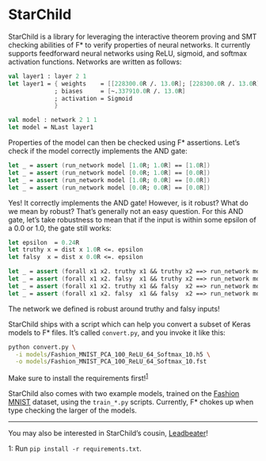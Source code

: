 # StarChild

StarChild is a library for leveraging the interactive theorem proving and SMT checking abilities of F* to verify properties of neural networks.
It currently supports feedforward neural networks using ReLU, sigmoid, and softmax activation functions.
Networks are written as follows:
```fsharp
val layer1 : layer 2 1
let layer1 = { weights    = [[228300.0R /. 13.0R]; [228300.0R /. 13.0R]]
             ; biases     = [~.337910.0R /. 13.0R]
             ; activation = Sigmoid
             }

val model : network 2 1 1
let model = NLast layer1
```
Properties of the model can then be checked using F* assertions.
Let’s check if the model correctly implements the AND gate:
```fsharp
let _ = assert (run_network model [1.0R; 1.0R] == [1.0R])
let _ = assert (run_network model [0.0R; 1.0R] == [0.0R])
let _ = assert (run_network model [1.0R; 0.0R] == [0.0R])
let _ = assert (run_network model [0.0R; 0.0R] == [0.0R])
```
Yes! It correctly implements the AND gate!
However, is it robust?
What do we mean by robust?
That’s generally not an easy question.
For this AND gate, let’s take robustness to mean that if the input is within some epsilon of a 0.0 or 1.0, the gate still works:
```fsharp
let epsilon  = 0.24R
let truthy x = dist x 1.0R <=. epsilon
let falsy  x = dist x 0.0R <=. epsilon

let _ = assert (forall x1 x2. truthy x1 && truthy x2 ==> run_network model [x1; x2] == [1.0R])
let _ = assert (forall x1 x2. falsy  x1 && truthy x2 ==> run_network model [x1; x2] == [0.0R])
let _ = assert (forall x1 x2. truthy x1 && falsy  x2 ==> run_network model [x1; x2] == [0.0R])
let _ = assert (forall x1 x2. falsy  x1 && falsy  x2 ==> run_network model [x1; x2] == [0.0R])
```
The network we defined is robust around truthy and falsy inputs!

StarChild ships with a script which can help you convert a subset of Keras models to F* files.
It’s called `convert.py`, and you invoke it like this:
```bash
python convert.py \
  -i models/Fashion_MNIST_PCA_100_ReLU_64_Softmax_10.h5 \
  -o models/Fashion_MNIST_PCA_100_ReLU_64_Softmax_10.fst
```
Make sure to install the requirements first!<sup>[1](#pip)</sup>

StarChild also comes with two example models, trained on the [Fashion MNIST](https://github.com/zalandoresearch/fashion-mnist) dataset, using the `train_*.py` scripts.
Currently, F* chokes up when type checking the larger of the models.

---

You may also be interested in StarChild’s cousin, [Leadbeater](https://github.com/wenkokke/leadbeater)!

<a name="pip">1</a>: Run `pip install -r requirements.txt`.
